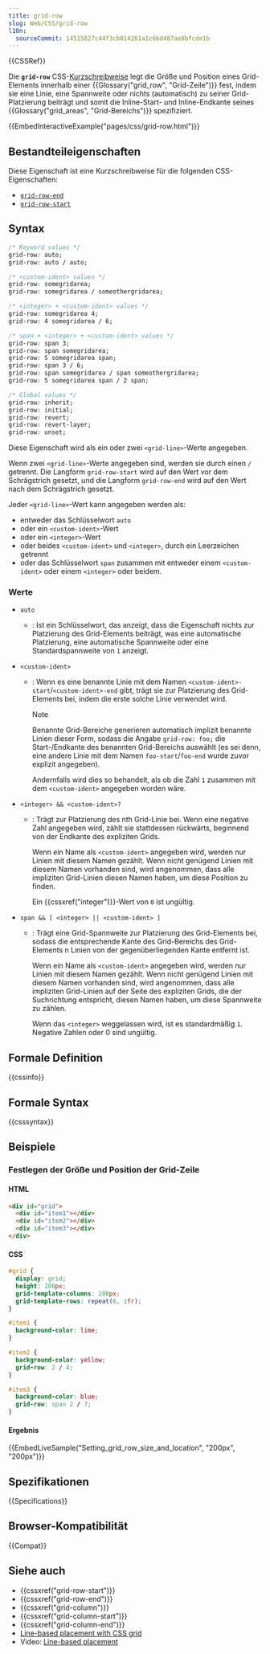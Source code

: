 ```yaml
---
title: grid-row
slug: Web/CSS/grid-row
l10n:
  sourceCommit: 14515827c44f3cb814261a1c6bd487ae8bfcde1b
---
```


{{CSSRef}}

Die **`grid-row`** CSS-[Kurzschreibweise](/de/docs/Web/CSS/Shorthand_properties) legt die Größe und Position eines Grid-Elements innerhalb einer {{Glossary("grid_row", "Grid-Zeile")}} fest, indem sie eine Linie, eine Spannweite oder nichts (automatisch) zu seiner Grid-Platzierung beiträgt und somit die Inline-Start- und Inline-Endkante seines {{Glossary("grid_areas", "Grid-Bereichs")}} spezifiziert.

{{EmbedInteractiveExample("pages/css/grid-row.html")}}

## Bestandteileigenschaften

Diese Eigenschaft ist eine Kurzschreibweise für die folgenden CSS-Eigenschaften:

- [`grid-row-end`](/de/docs/Web/CSS/grid-row-end)
- [`grid-row-start`](/de/docs/Web/CSS/grid-row-start)

## Syntax

```css
/* Keyword values */
grid-row: auto;
grid-row: auto / auto;

/* <custom-ident> values */
grid-row: somegridarea;
grid-row: somegridarea / someothergridarea;

/* <integer> + <custom-ident> values */
grid-row: somegridarea 4;
grid-row: 4 somegridarea / 6;

/* span + <integer> + <custom-ident> values */
grid-row: span 3;
grid-row: span somegridarea;
grid-row: 5 somegridarea span;
grid-row: span 3 / 6;
grid-row: span somegridarea / span someothergridarea;
grid-row: 5 somegridarea span / 2 span;

/* Global values */
grid-row: inherit;
grid-row: initial;
grid-row: revert;
grid-row: revert-layer;
grid-row: unset;
```

Diese Eigenschaft wird als ein oder zwei `<grid-line>`-Werte angegeben.

Wenn zwei `<grid-line>`-Werte angegeben sind, werden sie durch einen `/` getrennt. Die Langform `grid-row-start` wird auf den Wert vor dem Schrägstrich gesetzt, und die Langform `grid-row-end` wird auf den Wert nach dem Schrägstrich gesetzt.

Jeder `<grid-line>`-Wert kann angegeben werden als:

- entweder das Schlüsselwort `auto`
- oder ein `<custom-ident>`-Wert
- oder ein `<integer>`-Wert
- oder beides `<custom-ident>` und `<integer>`, durch ein Leerzeichen getrennt
- oder das Schlüsselwort `span` zusammen mit entweder einem `<custom-ident>` oder einem `<integer>` oder beidem.

### Werte

- `auto`
  - : Ist ein Schlüsselwort, das anzeigt, dass die Eigenschaft nichts zur Platzierung des Grid-Elements beiträgt, was eine automatische Platzierung, eine automatische Spannweite oder eine Standardspannweite von `1` anzeigt.
- `<custom-ident>`

  - : Wenn es eine benannte Linie mit dem Namen `<custom-ident>-start`/`<custom-ident>-end` gibt, trägt sie zur Platzierung des Grid-Elements bei, indem die erste solche Linie verwendet wird.

    > [!NOTE]
    > Benannte Grid-Bereiche generieren automatisch implizit benannte Linien dieser Form, sodass die Angabe `grid-row: foo;` die Start-/Endkante des benannten Grid-Bereichs auswählt (es sei denn, eine andere Linie mit dem Namen `foo-start`/`foo-end` wurde zuvor explizit angegeben).

    Andernfalls wird dies so behandelt, als ob die Zahl `1` zusammen mit dem `<custom-ident>` angegeben worden wäre.

- `<integer> && <custom-ident>?`

  - : Trägt zur Platzierung des nth Grid-Linie bei. Wenn eine negative Zahl angegeben wird, zählt sie stattdessen rückwärts, beginnend von der Endkante des expliziten Grids.

    Wenn ein Name als `<custom-ident>` angegeben wird, werden nur Linien mit diesem Namen gezählt. Wenn nicht genügend Linien mit diesem Namen vorhanden sind, wird angenommen, dass alle impliziten Grid-Linien diesen Namen haben, um diese Position zu finden.

    Ein {{cssxref("integer")}}-Wert von `0` ist ungültig.

- `span && [ <integer> || <custom-ident> ]`

  - : Trägt eine Grid-Spannweite zur Platzierung des Grid-Elements bei, sodass die entsprechende Kante des Grid-Bereichs des Grid-Elements n Linien von der gegenüberliegenden Kante entfernt ist.

    Wenn ein Name als `<custom-ident>` angegeben wird, werden nur Linien mit diesem Namen gezählt. Wenn nicht genügend Linien mit diesem Namen vorhanden sind, wird angenommen, dass alle impliziten Grid-Linien auf der Seite des expliziten Grids, die der Suchrichtung entspricht, diesen Namen haben, um diese Spannweite zu zählen.

    Wenn das `<integer>` weggelassen wird, ist es standardmäßig `1`. Negative Zahlen oder 0 sind ungültig.

## Formale Definition

{{cssinfo}}

## Formale Syntax

{{csssyntax}}

## Beispiele

### Festlegen der Größe und Position der Grid-Zeile

#### HTML

```html
<div id="grid">
  <div id="item1"></div>
  <div id="item2"></div>
  <div id="item3"></div>
</div>
```

#### CSS

```css
#grid {
  display: grid;
  height: 200px;
  grid-template-columns: 200px;
  grid-template-rows: repeat(6, 1fr);
}

#item1 {
  background-color: lime;
}

#item2 {
  background-color: yellow;
  grid-row: 2 / 4;
}

#item3 {
  background-color: blue;
  grid-row: span 2 / 7;
}
```

#### Ergebnis

{{EmbedLiveSample("Setting_grid_row_size_and_location", "200px", "200px")}}

## Spezifikationen

{{Specifications}}

## Browser-Kompatibilität

{{Compat}}

## Siehe auch

- {{cssxref("grid-row-start")}}
- {{cssxref("grid-row-end")}}
- {{cssxref("grid-column")}}
- {{cssxref("grid-column-start")}}
- {{cssxref("grid-column-end")}}
- [Line-based placement with CSS grid](/de/docs/Web/CSS/CSS_grid_layout/Grid_layout_using_line-based_placement)
- Video: [Line-based placement](https://gridbyexample.com/video/series-line-based-placement/)
